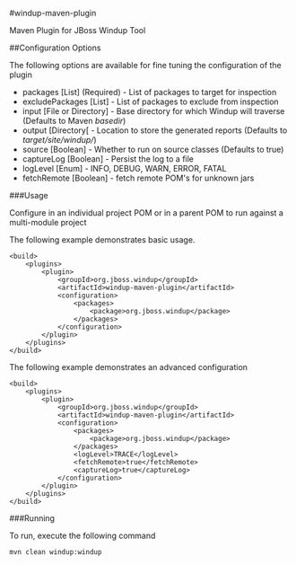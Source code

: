 #windup-maven-plugin

Maven Plugin for JBoss Windup Tool


##Configuration Options

The following options are available for fine tuning the configuration of the plugin

* packages [List] (Required) - List of packages to target for inspection
* excludePackages [List] - List of packages to exclude from inspection
* input [File or Directory] - Base directory for which Windup will traverse (Defaults to Maven _basedir_)
* output [Directory[ - Location to store the generated reports (Defaults to _target/site/windup/_)
* source [Boolean] - Whether to run on source classes (Defaults to true)
* captureLog [Boolean] - Persist the log to a file
* logLevel [Enum] - INFO, DEBUG, WARN, ERROR, FATAL
* fetchRemote [Boolean] - fetch remote POM's for unknown jars

###Usage

Configure in an individual project POM or in a parent POM to run against a multi-module project 

The following example demonstrates basic usage.

    <build>
        <plugins>
            <plugin>
                <groupId>org.jboss.windup</groupId>
                <artifactId>windup-maven-plugin</artifactId>
                <configuration>
                    <packages>
                        <package>org.jboss.windup</package>
                    </packages>
                </configuration>
            </plugin>
        </plugins>
    </build>
    
The following example demonstrates an advanced configuration

    <build>
        <plugins>
            <plugin>
                <groupId>org.jboss.windup</groupId>
                <artifactId>windup-maven-plugin</artifactId>
                <configuration>
                    <packages>
                        <package>org.jboss.windup</package>
                    </packages>
					<logLevel>TRACE</logLevel>
					<fetchRemote>true</fetchRemote>
					<captureLog>true</captureLog>
                </configuration>
            </plugin>
        </plugins>
    </build>
    
###Running

To run, execute the following command

    mvn clean windup:windup
